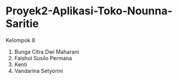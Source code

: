 # Proyek2-Aplikasi-Toko-Nounna-Saritie
Kelompok 8 
1. Bunga Citra Dwi Maharani
2. Faishol Susilo Permana
3. Kenti
4. Vandarina Setyorini
